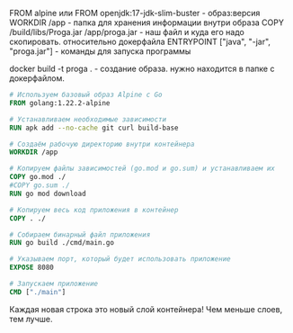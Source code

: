 FROM alpine
или
FROM openjdk:17-jdk-slim-buster - образ:версия
WORKDIR /app - папка для хранения информации внутри образа
COPY /build/libs/Proga.jar /app/proga.jar - наш файл и куда его надо скопировать. относительно докерфайла
ENTRYPOINT ["java", "-jar", "proga.jar"] - команды для запуска программы

docker build -t proga . - создание образа. нужно находится в папке с докерфайлом.

```Dockerfile
# Используем базовый образ Alpine с Go
FROM golang:1.22.2-alpine

# Устанавливаем необходимые зависимости
RUN apk add --no-cache git curl build-base

# Создаём рабочую директорию внутри контейнера
WORKDIR /app

# Копируем файлы зависимостей (go.mod и go.sum) и устанавливаем их
COPY go.mod ./
#COPY go.sum ./
RUN go mod download

# Копируем весь код приложения в контейнер
COPY . ./

# Собираем бинарный файл приложения
RUN go build ./cmd/main.go

# Указываем порт, который будет использовать приложение
EXPOSE 8080

# Запускаем приложение
CMD ["./main"] 
```

Каждая новая строка это новый слой контейнера! Чем меньше слоев, тем лучше.
